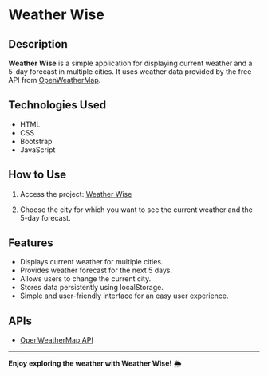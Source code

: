 # Weather Wise

## Description

**Weather Wise** is a simple application for displaying current weather and a 5-day forecast in multiple cities. It uses weather data provided by the free API from [OpenWeatherMap](https://home.openweathermap.org/).

## Technologies Used

-   HTML
-   CSS
-   Bootstrap
-   JavaScript

## How to Use

1. Access the project: [Weather Wise](https://carina-porumb-weather-project.netlify.app)

2. Choose the city for which you want to see the current weather and the 5-day forecast.

## Features

-   Displays current weather for multiple cities.
-   Provides weather forecast for the next 5 days.
-   Allows users to change the current city.
-   Stores data persistently using localStorage.
-   Simple and user-friendly interface for an easy user experience.

## APIs

-   [OpenWeatherMap API](https://home.openweathermap.org/)

---

**Enjoy exploring the weather with Weather Wise!** 🌦️
